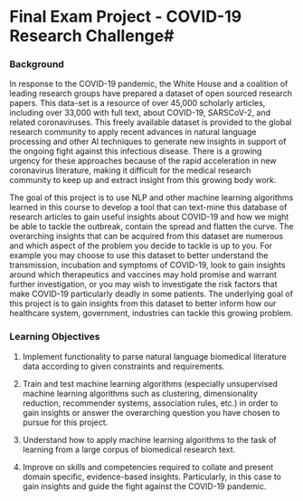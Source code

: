 # Final Exam Project - COVID-19 Research Challenge#

### Background ###
In response to the COVID-19 pandemic, the White House and a coalition of leading research groups have prepared a dataset of open sourced research papers. This data-set is a resource of over 45,000 scholarly articles, including over 33,000 with full text, about COVID-19, SARSCoV-2, and related coronaviruses. This freely available dataset is provided to the global research community to apply recent advances in natural language processing and other AI techniques to generate new insights in support of the ongoing fight against this infectious disease. There is a growing urgency for these approaches because of the rapid acceleration in new coronavirus literature, making it difficult for the medical research community to keep up and extract insight from this growing body work.

The goal of this project is to use NLP and other machine learning algorithms learned in this course to develop a tool that can text-mine this database of research articles to gain useful insights about COVID-19 and how we might be able to tackle the outbreak, contain the spread and flatten the curve. The overarching insights that can be acquired from this dataset are numerous and which aspect of the problem you decide to tackle is up to you. For example you may choose to use this dataset to better understand the transmission, incubation and symptoms of COVID-19, look to gain insights around which therapeutics and vaccines may hold promise and warrant further investigation, or you may wish to investigate the risk factors that make COVID-19 particularly deadly in some patients. The underlying goal of this project is to gain insights from this dataset to better inform how our healthcare system, government, industries can tackle this growing problem.

### Learning Objectives ###

1. Implement functionality to parse natural language biomedical literature data according to given constraints and requirements.

2. Train and test machine learning algorithms (especially unsupervised machine learning algorithms such as clustering, dimensionality reduction, recommender systems, association rules, etc.) in order to gain insights or answer the overarching question you have chosen to pursue for this project.

3. Understand how to apply machine learning algorithms to the task of learning from a large corpus of biomedical research text.

4. Improve on skills and competencies required to collate and present domain specific, evidence-based insights. Particularly, in this case to gain insights and guide the fight against the COVID-19 pandemic.
